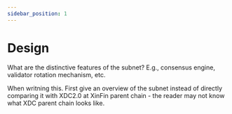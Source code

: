 ```yaml
---
sidebar_position: 1
---
```


# Design

What are the distinctive features of the subnet? E.g., consensus engine, validator rotation mechanism, etc.

When writning this. First give an overview of the subnet instead of directly comparing it with XDC2.0 at XinFin parent chain - the reader may not know what XDC parent chain looks like.
